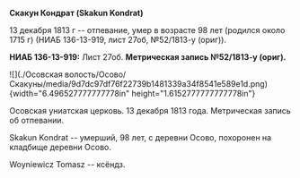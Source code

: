 **Скакун Кондрат (Skakun Kondrat)**

13 декабря 1813 г -- отпевание, умер в возрасте 98 лет (родился около
1715 г) (НИАБ 136-13-919, лист 27об, №52/1813-у (ориг)).

**НИАБ 136-13-919:** Лист 27об. **Метрическая запись №52/1813-у
(ориг).**

![](./Осовская волость/Осово/Скакуны/media/9d7dc97df76f22739b1481339a34f8541e589e1d.png){width="6.496527777777778in"
height="1.6152777777777778in"}

Осовская униатская церковь. 13 декабря 1813 года. Метрическая запись об
отпевании.

Skakun Kondrat -- умерший, 98 лет, с деревни Осово, похоронен на
кладбище деревни Осово.

Woyniewicz Tomasz -- ксёндз.
